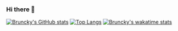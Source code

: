 ### Hi there 👋

[![Bruncky's GitHub stats](https://github-readme-stats.vercel.app/api?username=bruncky&count_private=true&show_icons=true&hide_border=true&theme=dracula)](https://github.com/anuraghazra/github-readme-stats)
[![Top Langs](https://github-readme-stats.vercel.app/api/top-langs/?username=bruncky&count_private=true&hide_border=true&layout=compact&theme=dracula)](https://github.com/anuraghazra/github-readme-stats)
[![Bruncky's wakatime stats](https://github-readme-stats.vercel.app/api/wakatime?username=bruncky)](https://github.com/anuraghazra/github-readme-stats)
